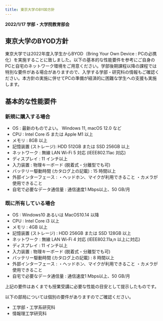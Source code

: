```yaml
---
title: 東京大学のBYOD方針
--- 
```


**2022/1/17 学部・大学院教育部会**

## 東京大学のBYOD方針
東京大学では2022年度入学生からBYOD（Bring Your Own Device : PCの必携化）を実施することに致しました。以下の基本的な性能要件を参考にご自身のPCと自宅のネットワーク環境をご用意ください。学部後期課程以降の課程では特別な要件がある場合がありますので、入学する学部・研究科の情報もご確認ください。本方針の実施に併せてPCの準備が経済的に困難な学生への支援も実施します。

## 基本的な性能要件
### 新規に購入する場合

- OS : 最新のものでよい。 Windows 11, macOS 12.0 など 
- CPU : Intel Core i5 または Apple M1 以上 
- メモリ : 8GB 以上 
- 記憶装置  (ストレージ): HDD 512GB または SSD 256GB 以上  
- ネットワーク : 無線 LAN Wi-Fi 5 対応 (IEEE802.11ac 対応) 
- ディスプレイ : 11 インチ以上
- 入力装置 : 物理キーボード (脱着式・分離型でも可) 
- バッテリー駆動時間 (カタログ上の記載) : 15 時間以上 
- 外部インターフェース : ・ヘッドホン、マイクが利用できること ・カメラが使用できること 
- 自宅で必要なデータ通信量 : 通信速度1 Mbps以上、50 GB/月 

### 既に所有している場合
- OS : Windows10 あるいは MacOS10.14 以降
- CPU : Intel Core i3 以上　
- メモリ : 4GB 以上 
- 記憶装置 (ストレージ) : HDD 256GB または SSD 128GB 以上
- ネットワーク : 無線 LAN Wi-Fi 4 対応 (IEEE802.11a,n 以上に対応) 
- ディスプレイ : 11 インチ以上 
- 入力装置 : 物理キーボード (脱着式・分離型でも可) 
- バッテリー駆動時間 (カタログ上の記載) : 8 時間以上 
- 外部インターフェース : ・ヘッドホン、マイクが利用できること ・カメラが使用できること
- 自宅で必要なデータ通信量 : 通信速度1 Mbps以上、50 GB/月

上記の要件はあくまでも授業受講に必要な性能の目安として提示したものです。

以下の部局については個別の要件がありますのでご確認ください。
- 工学部・工学系研究科
- 情報理工学研究科
